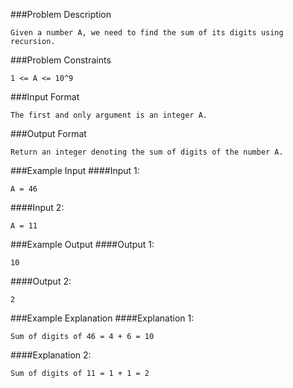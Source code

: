 ###Problem Description
```
Given a number A, we need to find the sum of its digits using recursion.
```


###Problem Constraints
```
1 <= A <= 10^9
```



###Input Format
```
The first and only argument is an integer A.
```



###Output Format
```
Return an integer denoting the sum of digits of the number A.
```



###Example Input
####Input 1:

```
A = 46
```
####Input 2:

```
A = 11
```


###Example Output
####Output 1:

```
10
```
####Output 2:

```
2
```


###Example Explanation
####Explanation 1:

```
Sum of digits of 46 = 4 + 6 = 10
```
####Explanation 2:

```
Sum of digits of 11 = 1 + 1 = 2
```